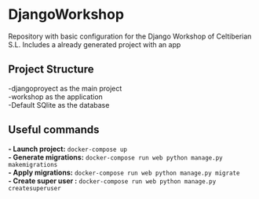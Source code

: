 # DjangoWorkshop
Repository with basic configuration for the Django Workshop of Celtiberian S.L. Includes a already generated project with an app

## Project Structure
-djangoproyect as the main project  
-workshop as the application  
-Default SQlite as the database  

## Useful commands
**- Launch project:** `docker-compose up`  
**- Generate migrations:** `docker-compose run web python manage.py makemigrations`  
**- Apply migrations:** `docker-compose run web python manage.py migrate`  
**- Create super user :** `docker-compose run web python manage.py createsuperuser`  
